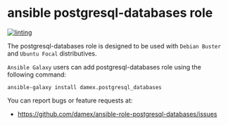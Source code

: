# ansible postgresql-databases role

[![linting](https://github.com/damex/ansible-role-postgresql-databases/workflows/linting/badge.svg)](https://github.com/damex/ansible-role-postgresql-databases/actions)

The postgresql-databases role is designed to be used with `Debian Buster` and `Ubuntu Focal` distributives.

`Ansible Galaxy` users can add postgresql-databases role using the following command:

`ansible-galaxy install damex.postgresql_databases`

You can report bugs or feature requests at:

* https://github.com/damex/ansible-role-postgresql-databases/issues
